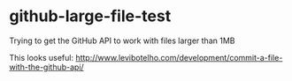 # github-large-file-test

Trying to get the GitHub API to work with files larger than 1MB

This looks useful: http://www.levibotelho.com/development/commit-a-file-with-the-github-api/
